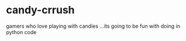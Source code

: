 # candy-crrush
gamers who love playing with candies ...its going to be fun with doing in python code

